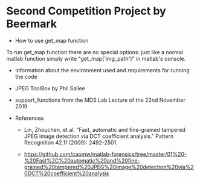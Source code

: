 # Second Competition Project by Beermark

* How to use get_map function

To run get_map function there are no special options: just like a normal matlab function simply write "get_map('img_path')" in matlab's console.

* Information about the environment used and requirements for running the code

 * JPEG ToolBox by Phil Sallee
 * support_functions from the MDS Lab Lecture of the 22nd November 2019

* References

  * Lin, Zhouchen, et al. "Fast, automatic and fine-grained tampered 
  JPEG image detection via DCT coefficient analysis." Pattern 
  Recognition 42.11 (2009): 2492-2501.
  
  * https://github.com/caomw/matlab-forensics/tree/master/01%20-%20Fast%2C%20automatic%20and%20fine-grained%20tampered%20JPEG%20image%20detection%20via%20DCT%20coefficient%20analysis
